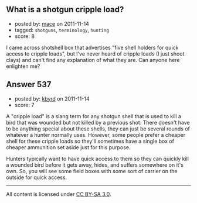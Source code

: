 ## What is a shotgun cripple load?

- posted by: [mace](https://stackexchange.com/users/-1/163-mace) on 2011-11-14
- tagged: `shotguns`, `terminology`, `hunting`
- score: 8

I came across shotshell box that advertises "five shell holders for quick access to cripple loads", but I've never heard of cripple loads (I just shoot clays) and can't find any explanation of what they are. Can anyone here enlighten me?


## Answer 537

- posted by: [kbyrd](https://stackexchange.com/users/-1/37-kbyrd) on 2011-11-14
- score: 7

A "cripple load" is a slang term for any shotgun shell that is used to kill a bird that was wounded but not killed by a previous shot. There doesn't have to be anything special about these shells, they can just be several rounds of whatever a hunter normally uses.  However, some people prefer a cheaper shell for these cripple loads so they'll sometimes have a single box of cheaper ammunition set aside just for this purpose.

Hunters typically want to have quick access to them so they can quickly kill a wounded bird before it gets away, hides, and suffers somewhere on it's own. So, you will see some field boxes with some sort of carrier on the outside for quick access.






---

All content is licensed under [CC BY-SA 3.0](https://creativecommons.org/licenses/by-sa/3.0/).
